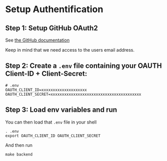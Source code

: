 # Setup Authentification

## Step 1: Setup GitHub OAuth2

See [the GitHub documentation](https://docs.github.com/en/developers/apps/building-oauth-apps/creating-an-oauth-app)

Keep in mind that we need access to the users email address.

## Step 2: Create a `.env` file containing your OAUTH Client-ID + Client-Secret:

```
# .env
OAUTH_CLIENT_ID=xxxxxxxxxxxxxxxxxxxx
OAUTH_CLIENT_SECRET=xxxxxxxxxxxxxxxxxxxxxxxxxxxxxxxxxxxxxxxx
```

## Step 3: Load env variables and run

You can then load that `.env` file in your shell

```shell
. .env
export OAUTH_CLIENT_ID OAUTH_CLIENT_SECRET
```

And then run

```shell
make backend
```